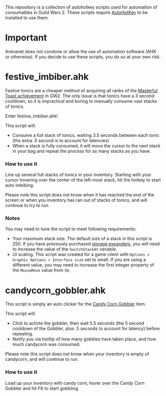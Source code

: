 This repository is a collection of autohotkey scripts used for automation of consumables in Guild Wars 2. These scripts require [AutoHotKey](https://www.autohotkey.com/) to be installed to use them.

# Important

Arenanet does not condone or allow the use of automation software (AHK or otherwise). If you decide to use these scripts, you do so at your own risk.

# festive_imbiber.ahk

Festive tonics are a cheaper method of acquiring all ranks of the [Masterful Toast achievement](https://wiki.guildwars2.com/wiki/Masterful_Toast) in GW2. The only issue is that tonics have a 3 second cooldown, so it is impractical and boring to manually consume vast stacks of tonics.

Enter festive_imbiber.ahk!

This script will:

- Consume a full stack of tonics, waiting 3.5 seconds between each tonic (the extra .5 second is to account for latencies)
- When a stack is fully consumed, it will move the cursor to the next stack in your bag and repeat the process for as many stacks as you have.

### How to use it

Line up several full stacks of tonics in your inventory. Starting with your cursor hovering over the center of the left-most stack, hit the hotkey to start auto imbibing.

Please note this script does not know when it has reached the end of the screen or when you inventory has ran out of stacks of tonics, and will continue to try to run.

### Notes

You may need to tune the script to meet following requirements:

- Your maximum stack size. The default size of a stack in this script is 250. If you have previously purchased [storage expanders](https://wiki.guildwars2.com/wiki/Storage_Expander), you will need to increase the value of the `SwitchStackAt` variable.
- UI scaling. This script was created for a game client with `Options > Graphic Options > Interface size` set to small. If you are using a different value, you may need to increase the first integer property of the `MouseMove` value from `50`.

# candycorn_gobbler.ahk

This script is simply an auto clicker for the [Candy Corn Gobbler](https://wiki.guildwars2.com/wiki/Candy_Corn_Gobbler) item.

This script will:

- Click to activte the gobbler, then wait 5.5 seconds (the 5 second cooldown of the Gobbler, plus .5 seconds to account for latency) before repeating.
- Notify you via tooltip of how many gobbles have taken place, and how much candycorn was consumed.

Please note this script does not know when your inventory is empty of candycorn, and will continue to run.

### How to use it

Load up your inventory with candy corn, hover over the Candy Corn Gobbler and hit F8 to start gobbling.
